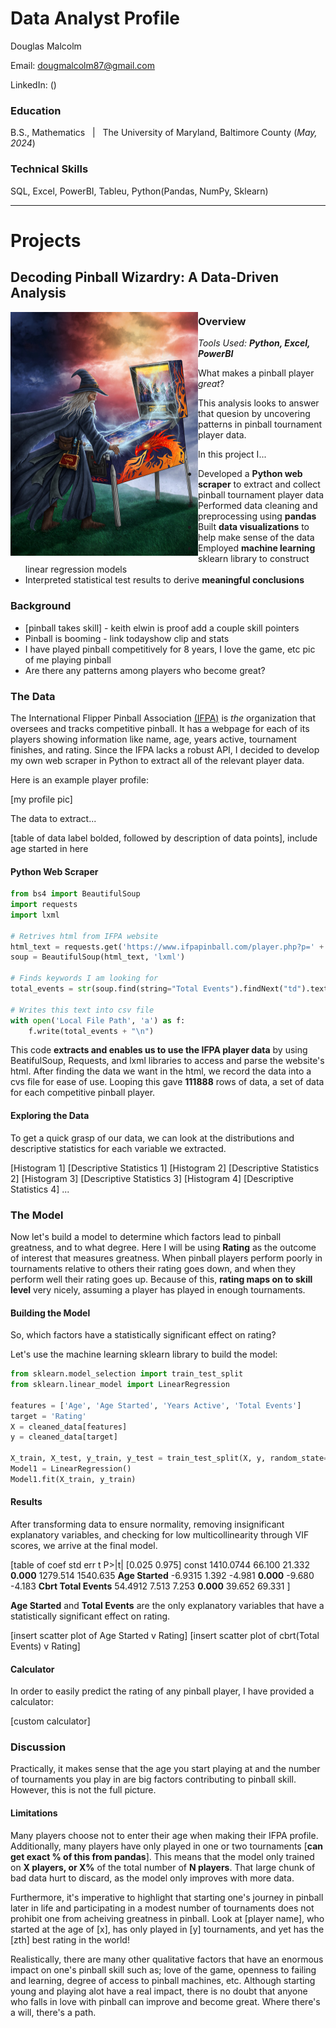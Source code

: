 # Data Analyst Profile

Douglas Malcolm

Email: dougmalcolm87@gmail.com

LinkedIn: ()
 
### Education

B.S., Mathematics &nbsp; | &nbsp; The University of Maryland, Baltimore County (*May, 2024*)

### Technical Skills

SQL, Excel, PowerBI, Tableu, Python(Pandas, NumPy, Sklearn)

---

# Projects

## Decoding Pinball Wizardry: A Data-Driven Analysis

<img align="left" src="/assets/pinball_wizardry_2.jpg" width="300" height="390">

### Overview

_Tools Used: **Python, Excel, PowerBI**_

What makes a pinball player *great*? 

This analysis looks to answer that quesion by uncovering patterns in pinball tournament player data.

In this project I... 
- Developed a **Python web scraper** to extract and collect pinball tournament player data
- Performed data cleaning and preprocessing using **pandas**
- Built **data visualizations** to help make sense of the data
- Employed **machine learning** sklearn library to construct linear regression models
- Interpreted statistical test results to derive **meaningful conclusions**

### Background
- [pinball takes skill] - keith elwin is proof
add a couple skill pointers
- Pinball is booming - link todayshow clip and stats
- I have played pinball competitively for 8 years, I love the game, etc
pic of me playing pinball
- Are there any patterns among players who become great?

### The Data
The International Flipper Pinball Association [(IFPA)](https://www.ifpapinball.com/) is *the* organization that oversees and tracks competitive pinball. It has a webpage for each of its players showing information like name, age, years active, tournament finishes, and rating. Since the IFPA lacks a robust API, I decided to develop my own web scraper in Python to extract all of the relevant player data.

Here is an example player profile:

[my profile pic]

The data to extract...

[table of data label bolded, followed by description of data points], include age started in here

#### Python Web Scraper

```Python
from bs4 import BeautifulSoup
import requests
import lxml

# Retrives html from IFPA website
html_text = requests.get('https://www.ifpapinball.com/player.php?p=' + str(i + 1)).text
soup = BeautifulSoup(html_text, 'lxml')

# Finds keywords I am looking for
total_events = str(soup.find(string="Total Events").findNext("td").text)

# Writes this text into csv file 
with open('Local File Path', 'a') as f:
    f.write(total_events + "\n")
```

This code **extracts and enables us to use the IFPA player data** by using BeatifulSoup, Requests, and lxml libraries to access and parse the website's html. After finding the data we want in the html, we record the data into a cvs file for ease of use. Looping this gave **111888** rows of data, a set of data for each competitive pinball player.

#### Exploring the Data

To get a quick grasp of our data, we can look at the distributions and descriptive statistics for each variable we extracted.

[Histogram 1] [Descriptive Statistics 1]
[Histogram 2] [Descriptive Statistics 2]
[Histogram 3] [Descriptive Statistics 3]
[Histogram 4] [Descriptive Statistics 4]
...

### The Model

Now let's build a model to determine which factors lead to pinball greatness, and to what degree. Here I will be using **Rating** as the outcome of interest that measures greatness. When pinball players perform poorly in tournaments relative to others their rating goes down, and when they perform well their rating goes up. Because of this, **rating maps on to skill level** very nicely, assuming a player has played in enough tournaments. 

#### Building the Model

So, which factors have a statistically significant effect on rating?

Let's use the machine learning sklearn library to build the model:

```Python
from sklearn.model_selection import train_test_split
from sklearn.linear_model import LinearRegression

features = ['Age', 'Age Started', 'Years Active', 'Total Events']
target = 'Rating'
X = cleaned_data[features]
y = cleaned_data[target]

X_train, X_test, y_train, y_test = train_test_split(X, y, random_state=101)
Model1 = LinearRegression()
Model1.fit(X_train, y_train)
```

#### Results

After transforming data to ensure normality, removing insignificant explanatory variables, and checking for low multicollinearity through VIF scores, we arrive at the final model.

[table of                 coef    std err          t      P>|t|      [0.025      0.975]
const              1410.0744     66.100     21.332      **0.000**    1279.514    1540.635
**Age Started**          -6.9315      1.392     -4.981      **0.000**      -9.680      -4.183
**Cbrt Total Events**    54.4912      7.513      7.253      **0.000**      39.652      69.331
]

**Age Started** and **Total Events** are the only explanatory variables that have a statistically significant effect on rating.

[insert scatter plot of Age Started v Rating]
[insert scatter plot of cbrt(Total Events) v Rating]

#### Calculator

In order to easily predict the rating of any pinball player, I have provided a calculator:

[custom calculator]

### Discussion

Practically, it makes sense that the age you start playing at and the number of tournaments you play in are big factors contributing to pinball skill. However, this is not the full picture.

#### Limitations

Many players choose not to enter their age when making their IFPA profile. Additionally, many players have only played in one or two tournaments [**can get exact % of this from pandas**]. This means that the model only trained on **X players, or X%** of the total number of **N players**. That large chunk of bad data hurt to discard, as the model only improves with more data.

Furthermore, it's imperative to highlight that starting one's journey in pinball later in life and participating in a modest number of tournaments does not prohibit one from acheiving greatness in pinball. Look at [player name], who started at the age of [x], has only played in [y] tournaments, and yet has the [zth] best rating in the world!

Realistically, there are many other qualitative factors that have an enormous impact on one's pinball skill such as; love of the game, openness to failing and learning, degree of access to pinball machines, etc. Although starting young and playing alot have a real impact, there is no doubt that anyone who falls in love with pinball can improve and become great. Where there's a will, there's a path.








